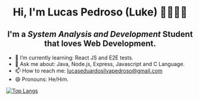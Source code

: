 <h1 align="center"> Hi, I'm Lucas Pedroso (Luke) 👋👨🏽‍💻</h1>
<h2 align="center"> I'm a <i>System Analysis and Development</i> Student that loves Web Development.</h2>

- 🌱 I’m currently learning: React JS and E2E tests.
- 💬 Ask me about: Java, Node.js, Express, Javascript and C Language.
- 📫 How to reach me: lucaseduardosilvapedroso@gmail.com
- 😄 Pronouns: He/Him.


[![Top Langs](https://github-readme-stats.vercel.app/api/top-langs/?username=lucaseduardopedroso&show_icons=true&theme=highcontrast&layout=compact)](https://github.com/lucaseduardopedroso/github-readme-stats)

